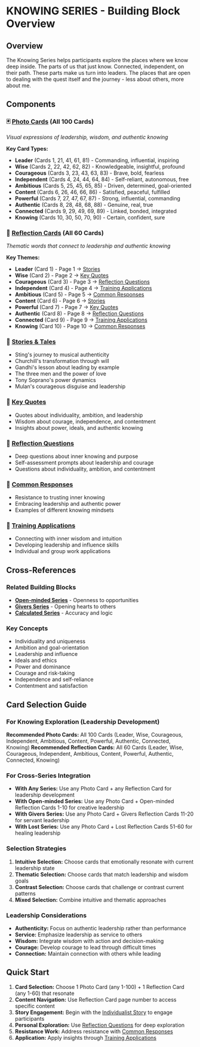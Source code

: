 # KNOWING SERIES - Building Block Overview

## Overview
The Knowing Series helps participants explore the places where we know deep inside. The parts of us that just know. Connected, independent, on their path. These parts make us turn into leaders. The places that are open to dealing with the quest itself and the journey - less about others, more about me.

## Components

### 🃏 [Photo Cards](../PHOTO-CARDS-INDEX.md) (All 100 Cards)
*Visual expressions of leadership, wisdom, and authentic knowing*

**Key Card Types:**
- **Leader** (Cards 1, 21, 41, 61, 81) - Commanding, influential, inspiring
- **Wise** (Cards 2, 22, 42, 62, 82) - Knowledgeable, insightful, profound
- **Courageous** (Cards 3, 23, 43, 63, 83) - Brave, bold, fearless
- **Independent** (Cards 4, 24, 44, 64, 84) - Self-reliant, autonomous, free
- **Ambitious** (Cards 5, 25, 45, 65, 85) - Driven, determined, goal-oriented
- **Content** (Cards 6, 26, 46, 66, 86) - Satisfied, peaceful, fulfilled
- **Powerful** (Cards 7, 27, 47, 67, 87) - Strong, influential, commanding
- **Authentic** (Cards 8, 28, 48, 68, 88) - Genuine, real, true
- **Connected** (Cards 9, 29, 49, 69, 89) - Linked, bonded, integrated
- **Knowing** (Cards 10, 30, 50, 70, 90) - Certain, confident, sure

### 🔮 [Reflection Cards](../REFLECTION-CARDS-INDEX.md) (All 60 Cards)
*Thematic words that connect to leadership and authentic knowing*

**Key Themes:**
- **Leader** (Card 1) - Page 1 → [Stories](stories-tales.md)
- **Wise** (Card 2) - Page 2 → [Key Quotes](key-quotes.md)
- **Courageous** (Card 3) - Page 3 → [Reflection Questions](reflection-questions.md)
- **Independent** (Card 4) - Page 4 → [Training Applications](training-applications.md)
- **Ambitious** (Card 5) - Page 5 → [Common Responses](common-responses.md)
- **Content** (Card 6) - Page 6 → [Stories](stories-tales.md)
- **Powerful** (Card 7) - Page 7 → [Key Quotes](key-quotes.md)
- **Authentic** (Card 8) - Page 8 → [Reflection Questions](reflection-questions.md)
- **Connected** (Card 9) - Page 9 → [Training Applications](training-applications.md)
- **Knowing** (Card 10) - Page 10 → [Common Responses](common-responses.md)

### 📖 [Stories & Tales](stories-tales.md)
- Sting's journey to musical authenticity
- Churchill's transformation through will
- Gandhi's lesson about leading by example
- The three men and the power of love
- Tony Soprano's power dynamics
- Mulan's courageous disguise and leadership

### 💬 [Key Quotes](key-quotes.md)
- Quotes about individuality, ambition, and leadership
- Wisdom about courage, independence, and contentment
- Insights about power, ideals, and authentic knowing

### 🤔 [Reflection Questions](reflection-questions.md)
- Deep questions about inner knowing and purpose
- Self-assessment prompts about leadership and courage
- Questions about individuality, ambition, and contentment

### 💭 [Common Responses](common-responses.md)
- Resistance to trusting inner knowing
- Embracing leadership and authentic power
- Examples of different knowing mindsets

### 🎯 [Training Applications](training-applications.md)
- Connecting with inner wisdom and intuition
- Developing leadership and influence skills
- Individual and group work applications

## Cross-References

### Related Building Blocks
- **[Open-minded Series](../open-minded/README.md)** - Openness to opportunities
- **[Givers Series](../givers/README.md)** - Opening hearts to others
- **[Calculated Series](../calculated/README.md)** - Accuracy and logic

### Key Concepts
- Individuality and uniqueness
- Ambition and goal-orientation
- Leadership and influence
- Ideals and ethics
- Power and dominance
- Courage and risk-taking
- Independence and self-reliance
- Contentment and satisfaction

## Card Selection Guide

### **For Knowing Exploration (Leadership Development)**
**Recommended Photo Cards:** All 100 Cards (Leader, Wise, Courageous, Independent, Ambitious, Content, Powerful, Authentic, Connected, Knowing)
**Recommended Reflection Cards:** All 60 Cards (Leader, Wise, Courageous, Independent, Ambitious, Content, Powerful, Authentic, Connected, Knowing)

### **For Cross-Series Integration**
- **With Any Series:** Use any Photo Card + any Reflection Card for leadership development
- **With Open-minded Series:** Use any Photo Card + Open-minded Reflection Cards 1-10 for creative leadership
- **With Givers Series:** Use any Photo Card + Givers Reflection Cards 11-20 for servant leadership
- **With Lost Series:** Use any Photo Card + Lost Reflection Cards 51-60 for healing leadership

### **Selection Strategies**
1. **Intuitive Selection:** Choose cards that emotionally resonate with current leadership state
2. **Thematic Selection:** Choose cards that match leadership and wisdom goals
3. **Contrast Selection:** Choose cards that challenge or contrast current patterns
4. **Mixed Selection:** Combine intuitive and thematic approaches

### **Leadership Considerations**
- **Authenticity:** Focus on authentic leadership rather than performance
- **Service:** Emphasize leadership as service to others
- **Wisdom:** Integrate wisdom with action and decision-making
- **Courage:** Develop courage to lead through difficult times
- **Connection:** Maintain connection with others while leading

## Quick Start
1. **Card Selection:** Choose 1 Photo Card (any 1-100) + 1 Reflection Card (any 1-60) that resonate
2. **Content Navigation:** Use Reflection Card page number to access specific content
3. **Story Engagement:** Begin with the [Individualist Story](stories-tales.md#individualist) to engage participants
4. **Personal Exploration:** Use [Reflection Questions](reflection-questions.md) for deep exploration
5. **Resistance Work:** Address resistance with [Common Responses](common-responses.md)
6. **Application:** Apply insights through [Training Applications](training-applications.md)
